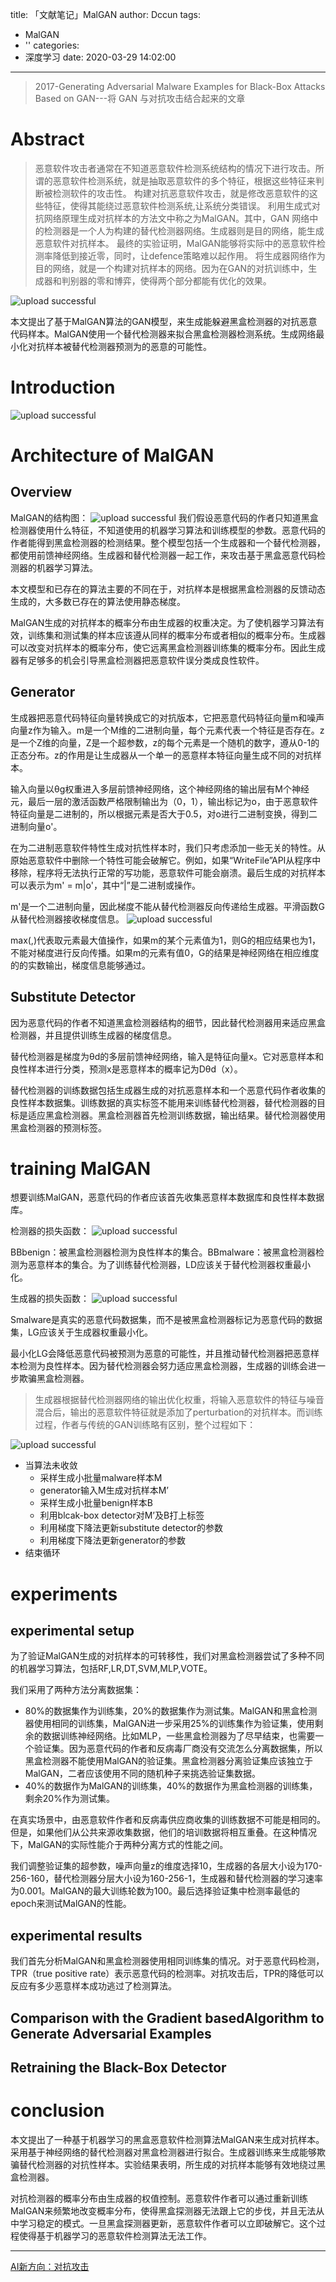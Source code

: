 title: 「文献笔记」MalGAN
author: Dccun
tags:
  - MalGAN
  - ''
categories:
  - 深度学习
date: 2020-03-29 14:02:00
---
>2017-Generating Adversarial Malware Examples for Black-Box Attacks Based on GAN---将 GAN 与对抗攻击结合起来的文章

<!--more-->

# Abstract
>恶意软件攻击者通常在不知道恶意软件检测系统结构的情况下进行攻击。所谓的恶意软件检测系统，就是抽取恶意软件的多个特征，根据这些特征来判断被检测软件的攻击性。
构建对抗恶意软件攻击，就是修改恶意软件的这些特征，使得其能绕过恶意软件检测系统,让系统分类错误。
利用生成式对抗网络原理生成对抗样本的方法文中称之为MalGAN。其中，GAN 网络中的检测器是一个人为构建的替代检测器网络。生成器则是目的网络，能生成恶意软件对抗样本。
最终的实验证明，MalGAN能够将实际中的恶意软件检测率降低到接近零，同时，让defence策略难以起作用。
将生成器网络作为目的网络，就是一个构建对抗样本的网络。因为在GAN的对抗训练中，生成器和判别器的零和博弈，使得两个部分都能有优化的效果。

![upload successful](/images/pasted-108.png)

本文提出了基于MalGAN算法的GAN模型，来生成能躲避黑盒检测器的对抗恶意代码样本。MalGAN使用一个替代检测器来拟合黑盒检测器检测系统。生成网络最小化对抗样本被替代检测器预测为的恶意的可能性。

# Introduction
![upload successful](/images/pasted-109.png)

# Architecture of MalGAN
## Overview
MalGAN的结构图：
![upload successful](/images/pasted-107.png)
我们假设恶意代码的作者只知道黑盒检测器使用什么特征，不知道使用的机器学习算法和训练模型的参数。恶意代码的作者能得到黑盒检测器的检测结果。整个模型包括一个生成器和一个替代检测器，都使用前馈神经网络。生成器和替代检测器一起工作，来攻击基于黑盒恶意代码检测器的机器学习算法。

本文模型和已存在的算法主要的不同在于，对抗样本是根据黑盒检测器的反馈动态生成的，大多数已存在的算法使用静态梯度。

MalGAN生成的对抗样本的概率分布由生成器的权重决定。为了使机器学习算法有效，训练集和测试集的样本应该遵从同样的概率分布或者相似的概率分布。生成器可以改变对抗样本的概率分布，使它远离黑盒检测器训练集的概率分布。因此生成器有足够多的机会引导黑盒检测器把恶意软件误分类成良性软件。

## Generator
生成器把恶意代码特征向量转换成它的对抗版本，它把恶意代码特征向量m和噪声向量z作为输入。m是一个M维的二进制向量，每个元素代表一个特征是否存在。z是一个Z维的向量，Z是一个超参数，z的每个元素是一个随机的数字，遵从0-1的正态分布。z的作用是让生成器从一个单一的恶意样本特征向量生成不同的对抗样本。

输入向量以θg权重进入多层前馈神经网络，这个神经网络的输出层有M个神经元，最后一层的激活函数严格限制输出为（0，1），输出标记为o，由于恶意软件特征向量是二进制的，所以根据元素是否大于0.5，对o进行二进制变换，得到二进制向量o'。

在为二进制恶意软件特性生成对抗性样本时，我们只考虑添加一些无关的特性。从原始恶意软件中删除一个特性可能会破解它。例如，如果“WriteFile”API从程序中移除，程序将无法执行正常的写功能，恶意软件可能会崩溃。最后生成的对抗样本可以表示为m' = m|o'，其中“|”是二进制或操作。

m'是一个二进制向量，因此梯度不能从替代检测器反向传递给生成器。平滑函数G从替代检测器接收梯度信息。
![upload successful](/images/pasted-114.png)

max(,)代表取元素最大值操作，如果m的某个元素值为1，则G的相应结果也为1，不能对梯度进行反向传播。如果m的元素有值0，G的结果是神经网络在相应维度的的实数输出，梯度信息能够通过。


## Substitute Detector
因为恶意代码的作者不知道黑盒检测器结构的细节，因此替代检测器用来适应黑盒检测器，并且提供训练生成器的梯度信息。

替代检测器是梯度为θd的多层前馈神经网络，输入是特征向量x。它对恶意样本和良性样本进行分类，预测x是恶意样本的概率记为Dθd（x）。

替代检测器的训练数据包括生成器生成的对抗恶意样本和一个恶意代码作者收集的良性样本数据集。训练数据的真实标签不能用来训练替代检测器，替代检测器的目标是适应黑盒检测器。黑盒检测器首先检测训练数据，输出结果。替代检测器使用黑盒检测器的预测标签。

# training MalGAN
想要训练MalGAN，恶意代码的作者应该首先收集恶意样本数据库和良性样本数据库。

检测器的损失函数：
![upload successful](/images/pasted-112.png)

BBbenign：被黑盒检测器检测为良性样本的集合。BBmalware：被黑盒检测器检测为恶意样本的集合。为了训练替代检测器，LD应该关于替代检测器权重最小化。

生成器的损失函数：
![upload successful](/images/pasted-113.png)

Smalware是真实的恶意代码数据集，而不是被黑盒检测器标记为恶意代码的数据集，LG应该关于生成器权重最小化。

最小化LG会降低恶意代码被预测为恶意的可能性，并且推动替代检测器把恶意样本检测为良性样本。因为替代检测器会努力适应黑盒检测器，生成器的训练会进一步欺骗黑盒检测器。

>生成器根据替代检测器网络的输出优化权重，将输入恶意软件的特征与噪音混合后，输出的恶意软件特征就是添加了perturbation的对抗样本。而训练过程，作者与传统的GAN训练略有区别，整个过程如下：

![upload successful](/images/pasted-110.png)

- 当算法未收敛
	- 采样生成小批量malware样本M
	- generator输入M生成对抗样本M’
	- 采样生成小批量benign样本B
	- 利用blcak-box detector对M’及B打上标签
	- 利用梯度下降法更新substitute detector的参数
	- 利用梯度下降法更新generator的参数
- 结束循环


# experiments

## experimental setup
为了验证MalGAN生成的对抗样本的可转移性，我们对黑盒检测器尝试了多种不同的机器学习算法，包括RF,LR,DT,SVM,MLP,VOTE。

我们采用了两种方法分离数据集：

- 80%的数据集作为训练集，20%的数据集作为测试集。MalGAN和黑盒检测器使用相同的训练集，MalGAN进一步采用25%的训练集作为验证集，使用剩余的数据训练神经网络。比如MLP，一些黑盒检测器为了尽早结束，也需要一个验证集。因为恶意代码的作者和反病毒厂商没有交流怎么分离数据集，所以黑盒检测器不能使用MalGAN的验证集。黑盒检测器分离验证集应该独立于MalGAN，二者应该使用不同的随机种子来挑选验证集数据。
- 40%的数据作为MalGAN的训练集，40%的数据作为黑盒检测器的训练集，剩余20%作为测试集。

在真实场景中，由恶意软件作者和反病毒供应商收集的训练数据不可能是相同的。但是，如果他们从公共来源收集数据，他们的培训数据将相互重叠。在这种情况下，MalGAN的实际性能介于两种分离方式的性能之间。

我们调整验证集的超参数，噪声向量z的维度选择10，生成器的各层大小设为170-256-160，替代检测器分层大小设为160-256-1，生成器和替代检测器的学习速率为0.001。MalGAN的最大训练轮数为100。最后选择验证集中检测率最低的epoch来测试MalGAN的性能。

## experimental results
我们首先分析MalGAN和黑盒检测器使用相同训练集的情况。对于恶意代码检测，TPR（true positive rate）表示恶意代码的检测率。对抗攻击后，TPR的降低可以反应有多少恶意样本成功逃过了检测算法。



## Comparison with the Gradient basedAlgorithm to Generate Adversarial Examples

## Retraining the Black-Box Detector

# conclusion
本文提出了一种基于机器学习的黑盒恶意软件检测算法MalGAN来生成对抗样本。采用基于神经网络的替代检测器对黑盒检测器进行拟合。生成器训练来生成能够欺骗替代检测器的对抗性样本。实验结果表明，所生成的对抗样本能够有效地绕过黑盒检测器。

对抗检测器的概率分布由生成器的权值控制。恶意软件作者可以通过重新训练MalGAN来频繁地改变概率分布，使得黑盒探测器无法跟上它的步伐，并且无法从中学习稳定的模式。一旦黑盒探测器更新，恶意软件作者可以立即破解它。这个过程使得基于机器学习的恶意软件检测算法无法工作。


***

[AI新方向：对抗攻击](https://zhuanlan.zhihu.com/p/88886843)